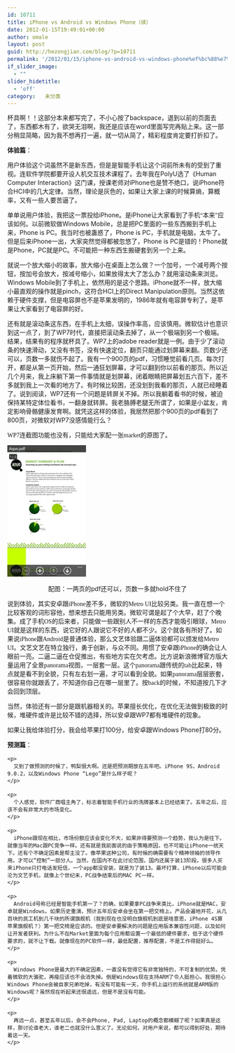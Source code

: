 ```yaml
---
id: 10711
title: iPhone vs Android vs Windows Phone（续）
date: 2012-01-15T19:49:01+00:00
author: omale
layout: post
guid: http://hezongjian.com/blog/?p=10711
permalink: '/2012/01/15/iphone-vs-android-vs-windows-phone%ef%bc%88%e7%bb%ad%ef%bc%89/'
if_slider_image:
  - ""
slider_hidetitle:
  - 'off'
category:   未分类
---
```

杯具啊！！这部分本来都写完了，不小心按了backspace，退到以前的页面去了，东西都木有了，欲哭无泪啊，我还是应该在word里面写完再贴上来。这一部分稍显简略，因为我不想再打一遍，就一切从简了，精彩程度肯定要打折扣了。

 

**体验篇**：

<span style="font-family: 宋体;">用户体验这个词虽然不是新东西，但是是智能手机让这个词前所未有的受到了重视。连软件学院都要开设人机交互技术课程了。去年我在</span><span lang="EN-US">PolyU</span><span style="font-family: 宋体;">选了《</span><span lang="EN-US">Human Computer Interaction</span><span style="font-family: 宋体;">》这门课，授课老师对</span><span lang="EN-US">iPhone</span><span style="font-family: 宋体;">也是赞不绝口，说</span><span lang="EN-US">iPhone</span><span style="font-family: 宋体;">符合</span><span lang="EN-US">HCI</span><span style="font-family: 宋体;">中的几大定律。当然，理论是灰色的，如果让大家上课的时候算熵，算概率，又有一些人要苦逼了。</span>

<p class="MsoNormal">
  <span style="font-family: 宋体; mso-ascii-font-family: Calibri; <br />
mso-ascii-theme-font: minor-latin; mso-fareast-font-family: 宋体; mso-fareast-theme-font: <br />
minor-fareast; mso-hansi-font-family: Calibri; mso-hansi-theme-font: minor-latin;">单单说用户体验，我把这一票投给</span><span lang="EN-US">iPhone</span><span style="font-family: 宋体; mso-ascii-font-family: Calibri; <br />
mso-ascii-theme-font: minor-latin; mso-fareast-font-family: 宋体; mso-fareast-theme-font: <br />
minor-fareast; mso-hansi-font-family: Calibri; mso-hansi-theme-font: minor-latin;">。是</span><span lang="EN-US">iPhone</span><span style="font-family: 宋体; mso-ascii-font-family: Calibri; <br />
mso-ascii-theme-font: minor-latin; mso-fareast-font-family: 宋体; mso-fareast-theme-font: <br />
minor-fareast; mso-hansi-font-family: Calibri; mso-hansi-theme-font: minor-latin;">让大家看到了手机“本来”应该如何。以前微软做</span><span lang="EN-US">Windows Mobile</span><span style="font-family: 宋体; mso-ascii-font-family: <br />
Calibri; mso-ascii-theme-font: minor-latin; mso-fareast-font-family: 宋体; mso-fareast-theme-font: <br />
minor-fareast; mso-hansi-font-family: Calibri; mso-hansi-theme-font: minor-latin;">，总是把</span><span lang="EN-US">PC</span><span style="font-family: 宋体; mso-ascii-font-family: Calibri; <br />
mso-ascii-theme-font: minor-latin; mso-fareast-font-family: 宋体; mso-fareast-theme-font: <br />
minor-fareast; mso-hansi-font-family: Calibri; mso-hansi-theme-font: minor-latin;">里面的一些东西搬到手机上来，</span><span lang="EN-US">Phone is PC</span><span style="font-family: 宋体; mso-ascii-font-family: <br />
Calibri; mso-ascii-theme-font: minor-latin; mso-fareast-font-family: 宋体; mso-fareast-theme-font: <br />
minor-fareast; mso-hansi-font-family: Calibri; mso-hansi-theme-font: minor-latin;">。我当时也被蛊惑了，</span><span lang="EN-US">Phone is PC</span><span style="font-family: 宋体; mso-ascii-font-family: <br />
Calibri; mso-ascii-theme-font: minor-latin; mso-fareast-font-family: 宋体; mso-fareast-theme-font: <br />
minor-fareast; mso-hansi-font-family: Calibri; mso-hansi-theme-font: minor-latin;">，手机就是电脑，太牛了。但是后来</span><span lang="EN-US">iPhone</span><span style="font-family: 宋体; mso-ascii-font-family: Calibri; <br />
mso-ascii-theme-font: minor-latin; mso-fareast-font-family: 宋体; mso-fareast-theme-font: <br />
minor-fareast; mso-hansi-font-family: Calibri; mso-hansi-theme-font: minor-latin;">一出，大家突然觉得都被忽悠了，</span><span lang="EN-US">Phone is PC</span><span style="font-family: 宋体; mso-ascii-font-family: <br />
Calibri; mso-ascii-theme-font: minor-latin; mso-fareast-font-family: 宋体; mso-fareast-theme-font: <br />
minor-fareast; mso-hansi-font-family: Calibri; mso-hansi-theme-font: minor-latin;">是错的！</span><span lang="EN-US">Phone</span><span style="font-family: 宋体; mso-ascii-font-family: Calibri; <br />
mso-ascii-theme-font: minor-latin; mso-fareast-font-family: 宋体; mso-fareast-theme-font: <br />
minor-fareast; mso-hansi-font-family: Calibri; mso-hansi-theme-font: minor-latin;">就是</span><span lang="EN-US">Phone</span><span style="font-family: 宋体; mso-ascii-font-family: Calibri; <br />
mso-ascii-theme-font: minor-latin; mso-fareast-font-family: 宋体; mso-fareast-theme-font: <br />
minor-fareast; mso-hansi-font-family: Calibri; mso-hansi-theme-font: minor-latin;">，</span><span lang="EN-US">PC</span><span style="font-family: 宋体; mso-ascii-font-family: Calibri; <br />
mso-ascii-theme-font: minor-latin; mso-fareast-font-family: 宋体; mso-fareast-theme-font: <br />
minor-fareast; mso-hansi-font-family: Calibri; mso-hansi-theme-font: minor-latin;">就是</span><span lang="EN-US">PC</span><span style="font-family: 宋体; mso-ascii-font-family: Calibri; <br />
mso-ascii-theme-font: minor-latin; mso-fareast-font-family: 宋体; mso-fareast-theme-font: <br />
minor-fareast; mso-hansi-font-family: Calibri; mso-hansi-theme-font: minor-latin;">。不可能把一种东西生搬硬套到另一个上来。</span>
</p>

<p class="MsoNormal">
  <span style="font-family: 宋体; mso-ascii-font-family: Calibri; <br />
mso-ascii-theme-font: minor-latin; mso-fareast-font-family: 宋体; mso-fareast-theme-font: <br />
minor-fareast; mso-hansi-font-family: Calibri; mso-hansi-theme-font: minor-latin;">就说一个放大缩小的故事，放大缩小在桌面上怎么做？一个加号，一个减号两个按钮，按加号会放大，按减号缩小，如果放得太大了怎么办？就用滚动条来浏览。</span><span lang="EN-US">Windows Mobile</span><span style="font-family: 宋体; mso-ascii-font-family: <br />
Calibri; mso-ascii-theme-font: minor-latin; mso-fareast-font-family: 宋体; mso-fareast-theme-font: <br />
minor-fareast; mso-hansi-font-family: Calibri; mso-hansi-theme-font: minor-latin;">到了手机上，依然用的是这个思路。</span><span lang="EN-US">iPhone</span><span style="font-family: 宋体; mso-ascii-font-family: Calibri; <br />
mso-ascii-theme-font: minor-latin; mso-fareast-font-family: 宋体; mso-fareast-theme-font: <br />
minor-fareast; mso-hansi-font-family: Calibri; mso-hansi-theme-font: minor-latin;">就不一样，放大缩小最直观的操作就是</span><span lang="EN-US">pinch</span><span style="font-family: 宋体; mso-ascii-font-family: Calibri; <br />
mso-ascii-theme-font: minor-latin; mso-fareast-font-family: 宋体; mso-fareast-theme-font: <br />
minor-fareast; mso-hansi-font-family: Calibri; mso-hansi-theme-font: minor-latin;">，这符合</span><span lang="EN-US">HCI</span><span style="font-family: 宋体; mso-ascii-font-family: Calibri; <br />
mso-ascii-theme-font: minor-latin; mso-fareast-font-family: 宋体; mso-fareast-theme-font: <br />
minor-fareast; mso-hansi-font-family: Calibri; mso-hansi-theme-font: minor-latin;">上的</span><span lang="EN-US">Direct Manipulation</span><span style="font-family: 宋体; mso-ascii-font-family: <br />
Calibri; mso-ascii-theme-font: minor-latin; mso-fareast-font-family: 宋体; mso-fareast-theme-font: <br />
minor-fareast; mso-hansi-font-family: Calibri; mso-hansi-theme-font: minor-latin;">原则。当然这依赖于硬件支撑，但是电容屏也不是苹果发明的，</span><span lang="EN-US">1986</span><span style="font-family: 宋体; mso-ascii-font-family: Calibri; <br />
mso-ascii-theme-font: minor-latin; mso-fareast-font-family: 宋体; mso-fareast-theme-font: <br />
minor-fareast; mso-hansi-font-family: Calibri; mso-hansi-theme-font: minor-latin;">年就有电容屏专利了。是苹果让大家看到了电容屏的好。</span>
</p>

<p class="MsoNormal">
  <span style="font-family: 宋体; mso-ascii-font-family: Calibri; <br />
mso-ascii-theme-font: minor-latin; mso-fareast-font-family: 宋体; mso-fareast-theme-font: <br />
minor-fareast; mso-hansi-font-family: Calibri; mso-hansi-theme-font: minor-latin;">还有就是滚动条这东西，在手机上太细，误操作率高，应该慎用。微软估计也意识到这一点了，到了</span><span lang="EN-US">WP7</span><span style="font-family: 宋体; mso-ascii-font-family: Calibri; <br />
mso-ascii-theme-font: minor-latin; mso-fareast-font-family: 宋体; mso-fareast-theme-font: <br />
minor-fareast; mso-hansi-font-family: Calibri; mso-hansi-theme-font: minor-latin;">时代，直接把滚动条去掉了，从一个极端到另一个极端。结果，结果有的程序就杯具了。</span><span lang="EN-US">WP7</span><span style="font-family: 宋体; mso-ascii-font-family: Calibri; <br />
mso-ascii-theme-font: minor-latin; mso-fareast-font-family: 宋体; mso-fareast-theme-font: <br />
minor-fareast; mso-hansi-font-family: Calibri; mso-hansi-theme-font: minor-latin;">上的</span><span lang="EN-US">adobe reader</span><span style="font-family: 宋体; mso-ascii-font-family: <br />
Calibri; mso-ascii-theme-font: minor-latin; mso-fareast-font-family: 宋体; mso-fareast-theme-font: <br />
minor-fareast; mso-hansi-font-family: Calibri; mso-hansi-theme-font: minor-latin;">就是一例。由于少了滚动条的快速滑动，又没有书签，没有快速定位，翻页只能通过划屏幕来翻。页数少还可以，页数一多就伤不起了。我有一个</span><span lang="EN-US">900</span><span style="font-family: 宋体; mso-ascii-font-family: Calibri; <br />
mso-ascii-theme-font: minor-latin; mso-fareast-font-family: 宋体; mso-fareast-theme-font: <br />
minor-fareast; mso-hansi-font-family: Calibri; mso-hansi-theme-font: minor-latin;">页的</span><span lang="EN-US">pdf</span><span style="font-family: 宋体; mso-ascii-font-family: Calibri; <br />
mso-ascii-theme-font: minor-latin; mso-fareast-font-family: 宋体; mso-fareast-theme-font: <br />
minor-fareast; mso-hansi-font-family: Calibri; mso-hansi-theme-font: minor-latin;">，习惯睡觉前看几页。每次打开，都是从第一页开始，然后一通狂划屏幕，才可以翻到你以前看的那页。所以近几个月来，我上床躺下第一件事情就是划屏幕，闭着眼睛把屏幕划五六百下，差不多就到我上一次看的地方了。有时候比较困，还没划到我看的那页，人就已经睡着了。</span><span style="font-family: 宋体; mso-ascii-font-family: Calibri; <br />
mso-ascii-theme-font: minor-latin; mso-fareast-font-family: 宋体; mso-fareast-theme-font: <br />
minor-fareast; mso-hansi-font-family: Calibri; mso-hansi-theme-font: minor-latin;">说到阅读，</span><span lang="EN-US">WP7</span><span style="font-family: 宋体; mso-ascii-font-family: Calibri; <br />
mso-ascii-theme-font: minor-latin; mso-fareast-font-family: 宋体; mso-fareast-theme-font: <br />
minor-fareast; mso-hansi-font-family: Calibri; mso-hansi-theme-font: minor-latin;">还有一个问题是转屏关不掉。所以我躺着看书的时候，被迫保持某特定体位看书，一翻身就转屏。我老胳膊老腿无所谓了，如果是小盆友，肯定影响骨骼健康发育啊。</span><span style="font-family: 宋体;">就凭这这样的体验，我居然把那个</span><span lang="EN-US">900</span><span style="font-family: 宋体;">页的</span><span lang="EN-US">pdf</span><span style="font-family: 宋体;">看到了</span><span lang="EN-US">800</span><span style="font-family: 宋体;">页，对微软对</span><span lang="EN-US">WP7</span><span style="font-family: 宋体;">没感情能行么？</span>
</p>

<p class="MsoNormal">
  <span style="font-family: 宋体; mso-ascii-font-family: Calibri; <br />
mso-ascii-theme-font: minor-latin; mso-fareast-font-family: 宋体; mso-fareast-theme-font: <br />
minor-fareast; mso-hansi-font-family: Calibri; mso-hansi-theme-font: minor-latin;">WP7连截图功能也没有，只能给大家配一张market的原图了。</span>
</p>

<p class="MsoNormal">
  <a href="/assets/images/2012/01/best-windows-phone-7-apps-31.jpg"><img class="aligncenter size-medium wp-image-10714" title="best-windows-phone-7-apps-3" src="/assets/images/2012/01/best-windows-phone-7-apps-31-180x300.jpg" width="180" height="300" /></a>
</p>

<p class="MsoNormal" style="text-align: center;">
  配图：一两页的pdf还可以，页数一多就hold不住了
</p>

<p class="MsoNormal" style="text-align: center;">
  <p class="MsoNormal">
    <span style="font-size: 10.5pt; mso-bidi-font-size: 11.0pt; <br />
font-family: 宋体; mso-ascii-font-family: Calibri; mso-ascii-theme-font: minor-latin; <br />
mso-fareast-theme-font: minor-fareast; mso-hansi-font-family: Calibri; mso-hansi-theme-font: <br />
minor-latin; mso-bidi-font-family: 'Times New Roman'; mso-bidi-theme-font: minor-bidi; <br />
mso-ansi-language: EN-US; mso-fareast-language: ZH-CN; mso-bidi-language: AR-SA;">说到体验，其实安卓跟</span><span style="font-size: 10.5pt; mso-bidi-font-size: 11.0pt; font-family: 'Calibri','sans-serif'; <br />
mso-ascii-theme-font: minor-latin; mso-fareast-font-family: 宋体; mso-fareast-theme-font: <br />
minor-fareast; mso-hansi-theme-font: minor-latin; mso-bidi-font-family: 'Times New Roman'; <br />
mso-bidi-theme-font: minor-bidi; mso-ansi-language: EN-US; mso-fareast-language: <br />
ZH-CN; mso-bidi-language: AR-SA;" lang="EN-US">iPhone</span><span style="font-size: 10.5pt; <br />
mso-bidi-font-size: 11.0pt; font-family: 宋体; mso-ascii-font-family: Calibri; <br />
mso-ascii-theme-font: minor-latin; mso-fareast-theme-font: minor-fareast; <br />
mso-hansi-font-family: Calibri; mso-hansi-theme-font: minor-latin; mso-bidi-font-family: <br />
'Times New Roman'; mso-bidi-theme-font: minor-bidi; mso-ansi-language: EN-US; <br />
mso-fareast-language: ZH-CN; mso-bidi-language: AR-SA;">差不多，微软的</span><span style="font-size: 10.5pt; mso-bidi-font-size: 11.0pt; font-family: 'Calibri','sans-serif'; <br />
mso-ascii-theme-font: minor-latin; mso-fareast-font-family: 宋体; mso-fareast-theme-font: <br />
minor-fareast; mso-hansi-theme-font: minor-latin; mso-bidi-font-family: 'Times New Roman'; <br />
mso-bidi-theme-font: minor-bidi; mso-ansi-language: EN-US; mso-fareast-language: <br />
ZH-CN; mso-bidi-language: AR-SA;" lang="EN-US">Metro UI</span><span style="font-size: 10.5pt; <br />
mso-bidi-font-size: 11.0pt; font-family: 宋体; mso-ascii-font-family: Calibri; <br />
mso-ascii-theme-font: minor-latin; mso-fareast-theme-font: minor-fareast; <br />
mso-hansi-font-family: Calibri; mso-hansi-theme-font: minor-latin; mso-bidi-font-family: <br />
'Times New Roman'; mso-bidi-theme-font: minor-bidi; mso-ansi-language: EN-US; <br />
mso-fareast-language: ZH-CN; mso-bidi-language: AR-SA;">比较另类。我一直在想一个比较客观的词形容他，想来想去只能用另类。微软可谓是起了个大早，赶了个晚集。成了手机</span><span style="font-size: 10.5pt; mso-bidi-font-size: 11.0pt; font-family: 'Calibri','sans-serif'; <br />
mso-ascii-theme-font: minor-latin; mso-fareast-font-family: 宋体; mso-fareast-theme-font: <br />
minor-fareast; mso-hansi-theme-font: minor-latin; mso-bidi-font-family: 'Times New Roman'; <br />
mso-bidi-theme-font: minor-bidi; mso-ansi-language: EN-US; mso-fareast-language: <br />
ZH-CN; mso-bidi-language: AR-SA;" lang="EN-US">OS</span><span style="font-size: 10.5pt; <br />
mso-bidi-font-size: 11.0pt; font-family: 宋体; mso-ascii-font-family: Calibri; <br />
mso-ascii-theme-font: minor-latin; mso-fareast-theme-font: minor-fareast; <br />
mso-hansi-font-family: Calibri; mso-hansi-theme-font: minor-latin; mso-bidi-font-family: <br />
'Times New Roman'; mso-bidi-theme-font: minor-bidi; mso-ansi-language: EN-US; <br />
mso-fareast-language: ZH-CN; mso-bidi-language: AR-SA;">的后来者，只能做一些跟别人不一样的东西才能吸引眼球，</span><span style="font-size: 10.5pt; mso-bidi-font-size: 11.0pt; font-family: 'Calibri','sans-serif'; <br />
mso-ascii-theme-font: minor-latin; mso-fareast-font-family: 宋体; mso-fareast-theme-font: <br />
minor-fareast; mso-hansi-theme-font: minor-latin; mso-bidi-font-family: 'Times New Roman'; <br />
mso-bidi-theme-font: minor-bidi; mso-ansi-language: EN-US; mso-fareast-language: <br />
ZH-CN; mso-bidi-language: AR-SA;" lang="EN-US">Metro UI</span><span style="font-size: 10.5pt; <br />
mso-bidi-font-size: 11.0pt; font-family: 宋体; mso-ascii-font-family: Calibri; <br />
mso-ascii-theme-font: minor-latin; mso-fareast-theme-font: minor-fareast; <br />
mso-hansi-font-family: Calibri; mso-hansi-theme-font: minor-latin; mso-bidi-font-family: <br />
'Times New Roman'; mso-bidi-theme-font: minor-bidi; mso-ansi-language: EN-US; <br />
mso-fareast-language: ZH-CN; mso-bidi-language: AR-SA;">就是这样的东西，说它好的人跟说它不好的人都不少。这个就各有所好了。如果说</span><span style="font-size: 10.5pt; mso-bidi-font-size: 11.0pt; font-family: 'Calibri','sans-serif'; <br />
mso-ascii-theme-font: minor-latin; mso-fareast-font-family: 宋体; mso-fareast-theme-font: <br />
minor-fareast; mso-hansi-theme-font: minor-latin; mso-bidi-font-family: 'Times New Roman'; <br />
mso-bidi-theme-font: minor-bidi; mso-ansi-language: EN-US; mso-fareast-language: <br />
ZH-CN; mso-bidi-language: AR-SA;" lang="EN-US">iPhone</span><span style="font-size: 10.5pt; <br />
mso-bidi-font-size: 11.0pt; font-family: 宋体; mso-ascii-font-family: Calibri; <br />
mso-ascii-theme-font: minor-latin; mso-fareast-theme-font: minor-fareast; <br />
mso-hansi-font-family: Calibri; mso-hansi-theme-font: minor-latin; mso-bidi-font-family: <br />
'Times New Roman'; mso-bidi-theme-font: minor-bidi; mso-ansi-language: EN-US; <br />
mso-fareast-language: ZH-CN; mso-bidi-language: AR-SA;">跟</span><span style="font-size: 10.5pt; mso-bidi-font-size: 11.0pt; font-family: 'Calibri','sans-serif'; <br />
mso-ascii-theme-font: minor-latin; mso-fareast-font-family: 宋体; mso-fareast-theme-font: <br />
minor-fareast; mso-hansi-theme-font: minor-latin; mso-bidi-font-family: 'Times New Roman'; <br />
mso-bidi-theme-font: minor-bidi; mso-ansi-language: EN-US; mso-fareast-language: <br />
ZH-CN; mso-bidi-language: AR-SA;" lang="EN-US">Android</span><span style="font-size: 10.5pt; <br />
mso-bidi-font-size: 11.0pt; font-family: 宋体; mso-ascii-font-family: Calibri; <br />
mso-ascii-theme-font: minor-latin; mso-fareast-theme-font: minor-fareast; <br />
mso-hansi-font-family: Calibri; mso-hansi-theme-font: minor-latin; mso-bidi-font-family: <br />
'Times New Roman'; mso-bidi-theme-font: minor-bidi; mso-ansi-language: EN-US; <br />
mso-fareast-language: ZH-CN; mso-bidi-language: AR-SA;">是普通体验，那么文艺体验跟二逼体验都可以颁发给</span><span style="font-size: 10.5pt; mso-bidi-font-size: 11.0pt; font-family: 'Calibri','sans-serif'; <br />
mso-ascii-theme-font: minor-latin; mso-fareast-font-family: 宋体; mso-fareast-theme-font: <br />
minor-fareast; mso-hansi-theme-font: minor-latin; mso-bidi-font-family: 'Times New Roman'; <br />
mso-bidi-theme-font: minor-bidi; mso-ansi-language: EN-US; mso-fareast-language: <br />
ZH-CN; mso-bidi-language: AR-SA;" lang="EN-US">Metro UI</span><span style="font-size: 10.5pt; <br />
mso-bidi-font-size: 11.0pt; font-family: 宋体; mso-ascii-font-family: Calibri; <br />
mso-ascii-theme-font: minor-latin; mso-fareast-theme-font: minor-fareast; <br />
mso-hansi-font-family: Calibri; mso-hansi-theme-font: minor-latin; mso-bidi-font-family: <br />
'Times New Roman'; mso-bidi-theme-font: minor-bidi; mso-ansi-language: EN-US; <br />
mso-fareast-language: ZH-CN; mso-bidi-language: AR-SA;">。文艺文艺在特立独行，勇于创新，与众不同。用惯了安卓跟iPhone的确会让人眼前一亮。二逼二逼在仓促推出，有些地方实在欠考虑。比方说新浪微博官方版大量运用了全景</span><span style="font-size: 10.5pt; mso-bidi-font-size: 11.0pt; font-family: 'Calibri','sans-serif'; <br />
mso-ascii-theme-font: minor-latin; mso-fareast-font-family: 宋体; mso-fareast-theme-font: <br />
minor-fareast; mso-hansi-theme-font: minor-latin; mso-bidi-font-family: 'Times New Roman'; <br />
mso-bidi-theme-font: minor-bidi; mso-ansi-language: EN-US; mso-fareast-language: <br />
ZH-CN; mso-bidi-language: AR-SA;" lang="EN-US">panorama</span><span style="font-size: 10.5pt; <br />
mso-bidi-font-size: 11.0pt; font-family: 宋体; mso-ascii-font-family: Calibri; <br />
mso-ascii-theme-font: minor-latin; mso-fareast-theme-font: minor-fareast; <br />
mso-hansi-font-family: Calibri; mso-hansi-theme-font: minor-latin; mso-bidi-font-family: <br />
'Times New Roman'; mso-bidi-theme-font: minor-bidi; mso-ansi-language: EN-US; <br />
mso-fareast-language: ZH-CN; mso-bidi-language: AR-SA;">视图，一层套一层。这个</span><span style="font-size: 10.5pt; mso-bidi-font-size: 11.0pt; font-family: 'Calibri','sans-serif'; <br />
mso-ascii-theme-font: minor-latin; mso-fareast-font-family: 宋体; mso-fareast-theme-font: <br />
minor-fareast; mso-hansi-theme-font: minor-latin; mso-bidi-font-family: 'Times New Roman'; <br />
mso-bidi-theme-font: minor-bidi; mso-ansi-language: EN-US; mso-fareast-language: <br />
ZH-CN; mso-bidi-language: AR-SA;" lang="EN-US">panorama</span><span style="font-size: 10.5pt; <br />
mso-bidi-font-size: 11.0pt; font-family: 宋体; mso-ascii-font-family: Calibri; <br />
mso-ascii-theme-font: minor-latin; mso-fareast-theme-font: minor-fareast; <br />
mso-hansi-font-family: Calibri; mso-hansi-theme-font: minor-latin; mso-bidi-font-family: <br />
'Times New Roman'; mso-bidi-theme-font: minor-bidi; mso-ansi-language: EN-US; <br />
mso-fareast-language: ZH-CN; mso-bidi-language: AR-SA;">跟传统的</span><span style="font-size: 10.5pt; mso-bidi-font-size: 11.0pt; font-family: 'Calibri','sans-serif'; <br />
mso-ascii-theme-font: minor-latin; mso-fareast-font-family: 宋体; mso-fareast-theme-font: <br />
minor-fareast; mso-hansi-theme-font: minor-latin; mso-bidi-font-family: 'Times New Roman'; <br />
mso-bidi-theme-font: minor-bidi; mso-ansi-language: EN-US; mso-fareast-language: <br />
ZH-CN; mso-bidi-language: AR-SA;" lang="EN-US">tab</span><span style="font-size: 10.5pt; <br />
mso-bidi-font-size: 11.0pt; font-family: 宋体; mso-ascii-font-family: Calibri; <br />
mso-ascii-theme-font: minor-latin; mso-fareast-theme-font: minor-fareast; <br />
mso-hansi-font-family: Calibri; mso-hansi-theme-font: minor-latin; mso-bidi-font-family: <br />
'Times New Roman'; mso-bidi-theme-font: minor-bidi; mso-ansi-language: EN-US; <br />
mso-fareast-language: ZH-CN; mso-bidi-language: AR-SA;">比起来，特点就是看不到全貌，只有左右划一遍，才可以看到全貌。如果</span><span style="font-size: 10.5pt; mso-bidi-font-size: 11.0pt; font-family: 'Calibri','sans-serif'; <br />
mso-ascii-theme-font: minor-latin; mso-fareast-font-family: 宋体; mso-fareast-theme-font: <br />
minor-fareast; mso-hansi-theme-font: minor-latin; mso-bidi-font-family: 'Times New Roman'; <br />
mso-bidi-theme-font: minor-bidi; mso-ansi-language: EN-US; mso-fareast-language: <br />
ZH-CN; mso-bidi-language: AR-SA;" lang="EN-US">panorama</span><span style="font-size: 10.5pt; <br />
mso-bidi-font-size: 11.0pt; font-family: 宋体; mso-ascii-font-family: Calibri; <br />
mso-ascii-theme-font: minor-latin; mso-fareast-theme-font: minor-fareast; <br />
mso-hansi-font-family: Calibri; mso-hansi-theme-font: minor-latin; mso-bidi-font-family: <br />
'Times New Roman'; mso-bidi-theme-font: minor-bidi; mso-ansi-language: EN-US; <br />
mso-fareast-language: ZH-CN; mso-bidi-language: AR-SA;">层层嵌套，很容易你就跟丢了，不知道你自己在哪一层里了。按</span><span style="font-size: 10.5pt; mso-bidi-font-size: 11.0pt; font-family: 'Calibri','sans-serif'; <br />
mso-ascii-theme-font: minor-latin; mso-fareast-font-family: 宋体; mso-fareast-theme-font: <br />
minor-fareast; mso-hansi-theme-font: minor-latin; mso-bidi-font-family: 'Times New Roman'; <br />
mso-bidi-theme-font: minor-bidi; mso-ansi-language: EN-US; mso-fareast-language: <br />
ZH-CN; mso-bidi-language: AR-SA;" lang="EN-US">back</span><span style="font-size: 10.5pt; <br />
mso-bidi-font-size: 11.0pt; font-family: 宋体; mso-ascii-font-family: Calibri; <br />
mso-ascii-theme-font: minor-latin; mso-fareast-theme-font: minor-fareast; <br />
mso-hansi-font-family: Calibri; mso-hansi-theme-font: minor-latin; mso-bidi-font-family: <br />
'Times New Roman'; mso-bidi-theme-font: minor-bidi; mso-ansi-language: EN-US; <br />
mso-fareast-language: ZH-CN; mso-bidi-language: AR-SA;">的时候，不知道按几下才会回到顶层。</span>
  </p>
  
  <p class="MsoNormal">
    <span style="font-family: 宋体; mso-ascii-font-family: Calibri; <br />
mso-ascii-theme-font: minor-latin; mso-fareast-font-family: 宋体; mso-fareast-theme-font: <br />
minor-fareast; mso-hansi-font-family: Calibri; mso-hansi-theme-font: minor-latin;">当然，体验还有一部分是跟机器相关的。苹果擅长优化，在优化无法做到极致的时候，堆硬件或许是比较不错的选择，所以安卓跟</span><span lang="EN-US">WP7</span><span style="font-family: 宋体; mso-ascii-font-family: Calibri; <br />
mso-ascii-theme-font: minor-latin; mso-fareast-font-family: 宋体; mso-fareast-theme-font: <br />
minor-fareast; mso-hansi-font-family: Calibri; mso-hansi-theme-font: minor-latin;">都有堆硬件的现象。</span>
  </p>
  
  <p class="MsoNormal">
    <span style="font-family: 宋体; mso-ascii-font-family: Calibri; <br />
mso-ascii-theme-font: minor-latin; mso-fareast-font-family: 宋体; mso-fareast-theme-font: <br />
minor-fareast; mso-hansi-font-family: Calibri; mso-hansi-theme-font: minor-latin;">如果让我给体验打分，我会给苹果打</span><span lang="EN-US">100</span><span style="font-family: 宋体; mso-ascii-font-family: Calibri; <br />
mso-ascii-theme-font: minor-latin; mso-fareast-font-family: 宋体; mso-fareast-theme-font: <br />
minor-fareast; mso-hansi-font-family: Calibri; mso-hansi-theme-font: minor-latin;">分，给安卓跟</span><span lang="EN-US">Windows Phone</span><span style="font-family: 宋体; mso-ascii-font-family: <br />
Calibri; mso-ascii-theme-font: minor-latin; mso-fareast-font-family: 宋体; mso-fareast-theme-font: <br />
minor-fareast; mso-hansi-font-family: Calibri; mso-hansi-theme-font: minor-latin;">打</span><span lang="EN-US">80</span><span style="font-family: 宋体; mso-ascii-font-family: Calibri; <br />
mso-ascii-theme-font: minor-latin; mso-fareast-font-family: 宋体; mso-fareast-theme-font: <br />
minor-fareast; mso-hansi-font-family: Calibri; mso-hansi-theme-font: minor-latin;">分。</span>
  </p>
  
  <p class="MsoNormal">
    <p>
      <strong>预测篇</strong>：
    </p>
    
    <p>
      又到了做预测的时候了，鸭梨很大啊。还是把预测期放在五年吧。iPhone 9S，Android 9.0.2，以及Windows Phone “Lego”是什么样子呢？
    </p>
    
    <p>
      个人感觉，软件厂商唱主角了，标志着智能手机行业的洗牌基本上已经结束了。五年之后，应该不会有非常大的市场变化。
    </p>
    
    <p>
      iPhone跟现在相比，市场份额应该会变化不大，如果非得要预测一个趋势，我认为是往下。就像当年的Mac跟PC竞争一样。还有就是我前面说的由于策略原因，也不可能让iPhone一统天下。还有个不确定因素是帮主没了。像苹果这种公司，有时候的确需要有个精神领袖的领导作用。才可以“控制”一部分人。当然，在国内不在此讨论范围，国内还属于装13阶段。很多人买来iPhone只打电话发短信，一个app都没安装，就是为了装13。最坏打算，iPhone以后可能会沦为文艺手机，就像上个世纪末，PC战争结束后的MAC PC一样。
    </p>
    
    <p>
      Android号称已经是智能手机第一了？的确，如果要拿PC战争来类比，iPhone就是MAC，安卓就是Windows。如果历史重演，预计五年后安卓会坐在第一把交椅上。产品会遍地开花，从几百块的民工机到几千块的所谓旗舰机（我到现在也没明白旗舰机到底是啥意思，iPhone 4S算苹果旗舰机？）第一把交椅是应该的。但是安卓要解决的问题是应用版本兼容性问题，以及如何让开发者获利。为什么不在Market里面为每个应用都设置一个最低的硬件要求，低于这个硬件要求的，就不让下载。就像现在的PC软件一样，最低配置，推荐配置，不是工作得挺好么。
    </p>
    
    <p>
      Windows Phone是最大的不确定因素，一直没有觉得它有非常独特的，不可复制的优势。凭着微软的大骆驼，再瘦应该也不会消失掉。倒是Windows现在支持ARM了令人挺担心。我很担心Windows Phone会被自家兄弟吃掉，有没有可能有一天，你手机上运行的系统就是ARM版的Windows呢？虽然现在听起来还很遥远，但是不是没有可能。
    </p>
    
    <p>
      再远一点，甚至五年以后，会不会Phone, Pad, Laptop的概念都模糊了呢？如果真是这样，那讨论谁老大，谁老二也就没什么意义了。无论如何，对用户来说，都可以得到好处，期待着这一天。
    </p>